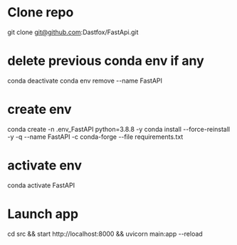 # Clone repo
git clone git@github.com:Dastfox/FastApi.git

# delete previous conda env if any
conda deactivate
conda env remove --name FastAPI

# create env
conda create -n .env_FastAPI python=3.8.8 -y
conda install --force-reinstall -y -q --name FastAPI -c conda-forge --file requirements.txt

# activate env
conda activate FastAPI

# Launch app
cd src && start http://localhost:8000 && uvicorn main:app --reload 


